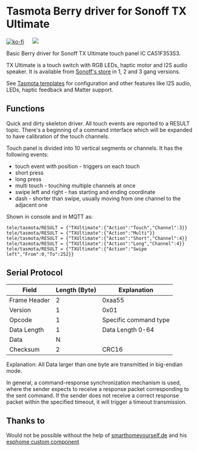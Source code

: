 # Tasmota Berry driver for Sonoff TX Ultimate

[![ko-fi](https://ko-fi.com/img/githubbutton_sm.svg)](https://ko-fi.com/S6S650JEK) &emsp; <a href="https://paypal.me/tasmotatemplates"><img src="https://img.shields.io/static/v1?logo=paypal&label=&message=Donate via PayPal&color=slategrey"></a>

Basic Berry driver for Sonoff TX Ultimate touch panel IC CA51F353S3. 

TX Ultimate is a touch switch with RGB LEDs, haptic motor and I2S audio speaker. It is available from [Sonoff's store](https://itead.cc/product/sonoff-tx-ultimate-smart-touch-wall-switch/ref/34) in 1, 2 and 3 gang versions.

See [Tasmota templates](https://templates.blakadder.com/sonoff_T5-1C-86.html) for configuration and other features like I2S audio, LEDs, haptic feedback and Matter support.

## Functions

Quick and dirty skeleton driver. All touch events are reported to a RESULT topic. There's a beginning of a command interface which will be expanded to have calibration of the touch channels.

Touch panel is divided into 10 vertical segments or channels. 
It has the following events: 
- touch event with position - triggers on each touch
- short press 
- long press
- multi touch - touching multiple channels at once
- swipe left and right - has starting and ending coordinate
- dash - shorter than swipe, usually moving from one channel to the adjacent one

Shown in console and in MQTT as:

```
tele/tasmota/RESULT = {"TXUltimate":{"Action":"Touch","Channel":3}}
tele/tasmota/RESULT = {"TXUltimate":{"Action":"Multi"}}
tele/tasmota/RESULT = {"TXUltimate":{"Action":"Short","Channel":4}}
tele/tasmota/RESULT = {"TXUltimate":{"Action":"Long","Channel":4}}
tele/tasmota/RESULT = {"TXUltimate":{"Action":"Swipe left","From":0,"To":252}}
```

## Serial Protocol

| Field | Length (Byte) | Explanation
| ---  | ---  | --- 
| Frame Header | 2 | 0xaa55
| Version | 1 | 0x01 |
| Opcode | 1 | Specific  command  type |
| Data Length | 1 | Data  Length  0-64
| Data | N | |
| Checksum | 2 | CRC16 | CRC-16/CCITT-FALSE checksum  starting from the version byte

Explanation:
All Data larger than one byte are transmitted in big-endian mode.

In general, a command-response synchronization mechanism is used, where the sender expects to receive a response packet corresponding to the sent command. If the sender does not receive a correct response packet within the specified timeout, it will trigger a timeout transmission.

## Thanks to
Would not be possible without the help of [smarthomeyourself.de](https://smarthomeyourself.de/) and his [esphome custom component](https://github.com/SmartHome-yourself/sonoff-tx-ultimate-for-esphome/)

